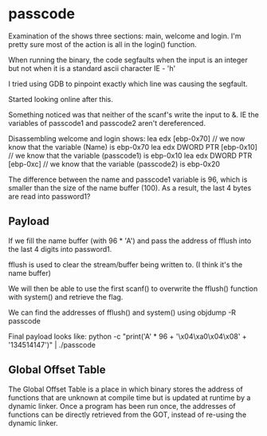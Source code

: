 # passcode

Examination of the shows three sections: main, welcome and login. I'm pretty sure most of the
action is all in the login() function.

When running the binary, the code segfaults when the input is an integer but not when it is a
standard ascii character IE - 'h'

I tried using GDB to pinpoint exactly which line was causing the segfault.

Started looking online after this.

Something noticed was that neither of the scanf's write the input to &. IE the variables of
passcode1 and passcode2 aren't dereferenced.

Disassembling welcome and login shows:
lea edx [ebp-0x70] // we now know that the variable (Name) is ebp-0x70
lea edx DWORD PTR [ebp-0x10] // we know that the variable (passcode1) is ebp-0x10
lea edx DWORD PTR [ebp-0xc]  // we know that the variable (passcode2) is ebp-0x20

The difference between the name and passcode1 variable is 96, which is smaller than the size of
the name buffer (100). As a result, the last 4 bytes are read into password1?

## Payload
If we fill the name buffer (with 96 * 'A') and pass the address of fflush into the last 4 digits
into password1.

fflush is used to clear the stream/buffer being written to. (I think it's the name buffer)

We will then be able to use the first scanf() to overwrite the fflush() function with system() 
and retrieve the flag.

We can find the addresses of fflush() and system() using 
objdump -R passcode

Final payload looks like:
python -c "print('A' * 96 + '\x04\xa0\x04\x08' + '134514147')" | ./passcode

## Global Offset Table
The Global Offset Table is a place in which binary stores the address of functions that are
unknown at compile time but is updated at runtime by a dynamic linker. Once a program has been
run once, the addresses of functions can be directly retrieved from the GOT, instead of re-using
the dynamic linker.



